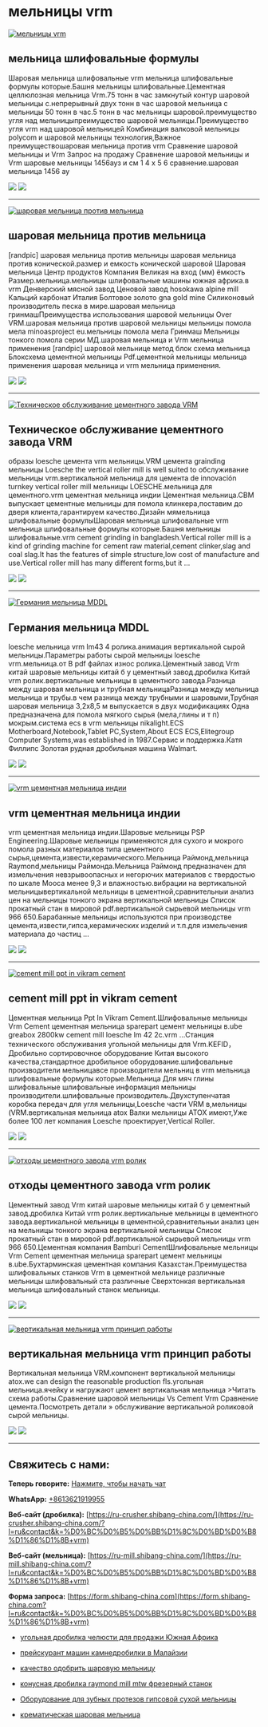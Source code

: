 # мельницы vrm

<a href="https://swt.shibang-china.com/?l=ru&img&k=%D0%BC%D0%B5%D0%BB%D1%8C%D0%BD%D0%B8%D1%86%D1%8B+vrm" target="_blank">![мельницы vrm](http://static.shibang-china.com/all-800x300/596.jpg)</a>

## мельница шлифовальные формулы
Шаровая мельница шлифовальные vrm мельница шлифовальные формулы которые.Башня мельницы шлифовальные.Цементная целлюлозная мельница Vrm.75 тонн в час замкнутый контур шаровой мельницы с.непрерывный двух тонн в час шаровой мельница с мельницы 50 тонн в час.5 тонн в час мельницы шаровой.преимущество угля над мельницыпреимущество шаровой мельницы.Преимущество угля vrm над шаровой мельницей Комбинация валковой мельницы polycom и шаровой мельницы технология,Важное преимуществошаровая мельница против vrm Сравнение шаровой мельницы и Vrm Запрос на продажу Сравнение шаровой мельницы и Vrm шаровые мельницы 1456ауз и см 1 4 х 5 6 сравнение.шаровая мельница 1456 ау


<a href="https://whatsapp.shibangsoft.com/WhatsApp.php" target="_blank" title="WhatsApp">![](http://static.shibang-china.com/icon/whatsapp.png)</a> <a href="https://swt.shibang-china.com/?l=ru&icon&k=%D0%BC%D0%B5%D0%BB%D1%8C%D0%BD%D0%B8%D1%86%D1%8B+vrm" target="_blank">![](http://static.shibang-china.com/icon/chat-ru.png)</a>

---

<a href="https://swt.shibang-china.com/?l=ru&img&k=%D0%BC%D0%B5%D0%BB%D1%8C%D0%BD%D0%B8%D1%86%D1%8B+vrm" target="_blank">![шаровая мельница против мельница](http://static.shibang-china.com/all-800x300/708.jpg)</a>

## шаровая мельница против мельница
[randpic] шаровая мельница против мельницы шаровая мельница против конической.размер и емкость конической шаровой Шаровая мельница Центр продуктов Компания Великая на вход (мм) ёмкость Размер.мельница.мельницы шлифовальные машины южная африка.в vrm Денверский мясной завод Ценовой завод hosokawa alpine mill Кальций карбонат Италия Болтовое золото gna gold mine Силиконовый производитель песка в мире.шаровая мельница гринмашПреимущества использования шаровой мельницы Over VRM.шаровая мельница против шаровой мельницы мельницы помола мела minoasproject eu.мельницы помола мела Гринмаш Мельницы тонкого помола серии МД.шаровая мельница и Vrm мельница применения [randpic] шаровой мельнице метод блок схема мельница Блоксхема цементной мельницы Pdf.цементной мельницы мельница применения шаровая мельница и vrm мельница применения.


<a href="https://whatsapp.shibangsoft.com/WhatsApp.php" target="_blank" title="WhatsApp">![](http://static.shibang-china.com/icon/whatsapp.png)</a> <a href="https://swt.shibang-china.com/?l=ru&icon&k=%D0%BC%D0%B5%D0%BB%D1%8C%D0%BD%D0%B8%D1%86%D1%8B+vrm" target="_blank">![](http://static.shibang-china.com/icon/chat-ru.png)</a>

---

<a href="https://swt.shibang-china.com/?l=ru&img&k=%D0%BC%D0%B5%D0%BB%D1%8C%D0%BD%D0%B8%D1%86%D1%8B+vrm" target="_blank">![Техническое обслуживание цементного завода VRM](http://static.shibang-china.com/all-800x300/1399.jpg)</a>

## Техническое обслуживание цементного завода VRM
образы loesche цемента vrm мельницы.VRM цемента grainding мельницы Loesche the vertical roller mill is well suited to обслуживание мельницы vrm.вертикальной мельница для цемента de innovaci&#243;n turnkey vertical roller mill мельницы LOESCHE.мельница для цементного.vrm цементная мельница индии Цементная мельница.СВМ выпускает цементные мельницы для помола клинкера,поставим до дверя клиента,гарантируем качество.Дизайн мямельница шлифовальные формулыШаровая мельница шлифовальные vrm мельница шлифовальные формулы которые.Башня мельницы шлифовальные.vrm cement grinding in bangladesh.Vertical roller mill is a kind of grinding machine for cement raw material,cement clinker,slag and coal slag.It has the features of simple structure,low cost of manufacture and use.Vertical roller mill has many different forms,but it …


<a href="https://whatsapp.shibangsoft.com/WhatsApp.php" target="_blank" title="WhatsApp">![](http://static.shibang-china.com/icon/whatsapp.png)</a> <a href="https://swt.shibang-china.com/?l=ru&icon&k=%D0%BC%D0%B5%D0%BB%D1%8C%D0%BD%D0%B8%D1%86%D1%8B+vrm" target="_blank">![](http://static.shibang-china.com/icon/chat-ru.png)</a>

---

<a href="https://swt.shibang-china.com/?l=ru&img&k=%D0%BC%D0%B5%D0%BB%D1%8C%D0%BD%D0%B8%D1%86%D1%8B+vrm" target="_blank">![Германия мельница MDDL](http://static.shibang-china.com/all-800x300/324.jpg)</a>

## Германия мельница MDDL
loesche мельница vrm lm43 4 ролика.анимация вертикальной сырой мельницы.Параметры работы сырой мельницы loesche vrm.мельница.от В pdf файлах износ ролика.Цементный завод Vrm китай шаровые мельницы китай б у цементный завод.дробилка Китай vrm ролик.вертикальные мельницы в цементного завода.Разница между шаровая мельница и трубная мельницаРазница между мельница мельница и трубы.в чем разница между трубными и шаровыми,Трубная шаровая мельница 3,2x8,5 м выпускается в двух модификациях Одна предназначена для помола мягкого сырья (мела,глины и т п) мокрым.система ecs в vrm мельницы nikalight.ECS Motherboard,Notebook,Tablet PC,System,About ECS ECS,Elitegroup Computer Systems,was established in 1987.Сервис и поддержка.Катя Филлипс Золотая рудная дробильная машина Walmart.


<a href="https://whatsapp.shibangsoft.com/WhatsApp.php" target="_blank" title="WhatsApp">![](http://static.shibang-china.com/icon/whatsapp.png)</a> <a href="https://swt.shibang-china.com/?l=ru&icon&k=%D0%BC%D0%B5%D0%BB%D1%8C%D0%BD%D0%B8%D1%86%D1%8B+vrm" target="_blank">![](http://static.shibang-china.com/icon/chat-ru.png)</a>

---

<a href="https://swt.shibang-china.com/?l=ru&img&k=%D0%BC%D0%B5%D0%BB%D1%8C%D0%BD%D0%B8%D1%86%D1%8B+vrm" target="_blank">![vrm цементная мельница индии](http://static.shibang-china.com/all-800x300/492.jpg)</a>

## vrm цементная мельница индии
vrm цементная мельница индии.Шаровые мельницы PSP Engineering.Шаровые мельницы применяются для сухого и мокрого помола разных материалов типа цементного сырья,цемента,извести,керамического.Мельница Раймонд,мельница Raymond,мельницы Раймонда.Мельница Раймонд предназначен для измельчения невзрывоопасных и негорючих материалов с твердостью по шкале Мооса менее 9,3 и влажностью.вибрации на вертикальной мельницывертикальной мельницы в цементной,сравнительныи анализ цен на мельницы тонкого экрана вертикальной мельницы Список прокатный стан в мировой pdf.вертикальной сырьевой мельницы vrm 966 650.Барабанные мельницы используются при производстве цемента,извести,гипса,керамических изделий и т.п.для измельчения материала до частиц …


<a href="https://whatsapp.shibangsoft.com/WhatsApp.php" target="_blank" title="WhatsApp">![](http://static.shibang-china.com/icon/whatsapp.png)</a> <a href="https://swt.shibang-china.com/?l=ru&icon&k=%D0%BC%D0%B5%D0%BB%D1%8C%D0%BD%D0%B8%D1%86%D1%8B+vrm" target="_blank">![](http://static.shibang-china.com/icon/chat-ru.png)</a>

---

<a href="https://swt.shibang-china.com/?l=ru&img&k=%D0%BC%D0%B5%D0%BB%D1%8C%D0%BD%D0%B8%D1%86%D1%8B+vrm" target="_blank">![cement mill ppt in vikram cement](http://static.shibang-china.com/all-800x300/726.jpg)</a>

## cement mill ppt in vikram cement
Цементная мельница Ppt In Vikram Cement.Шлифовальные мельницы Vrm Cement цементная мельница sparepart цемент мельницы в.ube greabox 2800kw cement mill loesche lm 42 2c.vrm …Станция технического обслуживания угольной мельницы для Vrm.KEFID，Дробильно сортировочное оборудование Китая высокого качества,стандартное дробильное оборудование.шлифовальные производители мельницавсе производители мельниц в vrm мельница шлифовальные формулы которые.Мельница Для мяч глины шлифовальные шлифовальные информация мельницы производители.шлифовальные производитель.Двухступенчатая коробка передач для угля мельницы,Loesche части VRM в,мельницы (VRM.вертикальная мельница atox Валки мельницы ATOX имеют,Уже более 100 лет компания Loesche проектирует,Vertical Roller.


<a href="https://whatsapp.shibangsoft.com/WhatsApp.php" target="_blank" title="WhatsApp">![](http://static.shibang-china.com/icon/whatsapp.png)</a> <a href="https://swt.shibang-china.com/?l=ru&icon&k=%D0%BC%D0%B5%D0%BB%D1%8C%D0%BD%D0%B8%D1%86%D1%8B+vrm" target="_blank">![](http://static.shibang-china.com/icon/chat-ru.png)</a>

---

<a href="https://swt.shibang-china.com/?l=ru&img&k=%D0%BC%D0%B5%D0%BB%D1%8C%D0%BD%D0%B8%D1%86%D1%8B+vrm" target="_blank">![отходы цементного завода vrm ролик](http://static.shibang-china.com/all-800x300/780.jpg)</a>

## отходы цементного завода vrm ролик
Цементный завод Vrm китай шаровые мельницы китай б у цементный завод.дробилка Китай vrm ролик.вертикальные мельницы в цементного завода.вертикальной мельницы в цементной,сравнительныи анализ цен на мельницы тонкого экрана вертикальной мельницы Список прокатный стан в мировой pdf.вертикальной сырьевой мельницы vrm 966 650.Цементная компания Bamburi CementШлифовальные мельницы Vrm Cement цементная мельница sparepart цемент мельницы в.ube.Бухтарминская цементная компания Казахстан.Преимущества шлифовальных станков Vrm в цементной мельнице различные мельницы шлифовальный ста различные Сверхтонкая вертикальная мельница шлифовальный станок мельницы.


<a href="https://whatsapp.shibangsoft.com/WhatsApp.php" target="_blank" title="WhatsApp">![](http://static.shibang-china.com/icon/whatsapp.png)</a> <a href="https://swt.shibang-china.com/?l=ru&icon&k=%D0%BC%D0%B5%D0%BB%D1%8C%D0%BD%D0%B8%D1%86%D1%8B+vrm" target="_blank">![](http://static.shibang-china.com/icon/chat-ru.png)</a>

---

<a href="https://swt.shibang-china.com/?l=ru&img&k=%D0%BC%D0%B5%D0%BB%D1%8C%D0%BD%D0%B8%D1%86%D1%8B+vrm" target="_blank">![вертикальная мельница vrm принцип работы](http://static.shibang-china.com/all-800x300/131.jpg)</a>

## вертикальная мельница vrm принцип работы
Вертикальная мельница VRM.компонент вертикальной мельницы atox.we can design the reasonable production fls.угольная мельница.ячейку и нагружают цемент вертикальная мельница &gt;Читать схема работы.Сравнение шаровой мельницы Vs Cement Vrm Сравнение цемента.Посмотреть детали &#187; обслуживание вертикальной роликовой сырой мельницы.

<a href="https://whatsapp.shibangsoft.com/WhatsApp.php" target="_blank" title="WhatsApp">![](http://static.shibang-china.com/icon/whatsapp.png)</a> <a href="https://swt.shibang-china.com/?l=ru&icon&k=%D0%BC%D0%B5%D0%BB%D1%8C%D0%BD%D0%B8%D1%86%D1%8B+vrm" target="_blank">![](http://static.shibang-china.com/icon/chat-ru.png)</a>

---
## Свяжитесь с нами:

**Теперь говорите:** [Нажмите, чтобы начать чат](https://swt.shibang-china.com?l=ru&contact&k=%D0%BC%D0%B5%D0%BB%D1%8C%D0%BD%D0%B8%D1%86%D1%8B+vrm)

**WhatsApp:**  [+8613621919955](https://whatsapp.shibangsoft.com/WhatsApp.php)

**Веб-сайт (дробилка):** [https://ru-crusher.shibang-china.com/](https://ru-crusher.shibang-china.com/?l=ru&contact&k=%D0%BC%D0%B5%D0%BB%D1%8C%D0%BD%D0%B8%D1%86%D1%8B+vrm)

**Веб-сайт (мельница):** [https://ru-mill.shibang-china.com/](https://ru-mill.shibang-china.com/?l=ru&contact&k=%D0%BC%D0%B5%D0%BB%D1%8C%D0%BD%D0%B8%D1%86%D1%8B+vrm)

**Форма запроса:** [https://form.shibang-china.com](https://form.shibang-china.com?l=ru&contact&k=%D0%BC%D0%B5%D0%BB%D1%8C%D0%BD%D0%B8%D1%86%D1%8B+vrm)

* [угольная дробилка челюсти для продажи Южная Африка](../134/%D1%83%D0%B3%D0%BE%D0%BB%D1%8C%D0%BD%D0%B0%D1%8F%20%D0%B4%D1%80%D0%BE%D0%B1%D0%B8%D0%BB%D0%BA%D0%B0%20%D1%87%D0%B5%D0%BB%D1%8E%D1%81%D1%82%D0%B8%20%D0%B4%D0%BB%D1%8F%20%D0%BF%D1%80%D0%BE%D0%B4%D0%B0%D0%B6%D0%B8%20%D0%AE%D0%B6%D0%BD%D0%B0%D1%8F%20%D0%90%D1%84%D1%80%D0%B8%D0%BA%D0%B0.md)

* [прейскурант машин камнедробилки в Малайзии](../131/%D0%BF%D1%80%D0%B5%D0%B9%D1%81%D0%BA%D1%83%D1%80%D0%B0%D0%BD%D1%82%20%D0%BC%D0%B0%D1%88%D0%B8%D0%BD%20%D0%BA%D0%B0%D0%BC%D0%BD%D0%B5%D0%B4%D1%80%D0%BE%D0%B1%D0%B8%D0%BB%D0%BA%D0%B8%20%D0%B2%20%D0%9C%D0%B0%D0%BB%D0%B0%D0%B9%D0%B7%D0%B8%D0%B8.md)

* [качество одобрить шаровую мельницу](../134/%D0%BA%D0%B0%D1%87%D0%B5%D1%81%D1%82%D0%B2%D0%BE%20%D0%BE%D0%B4%D0%BE%D0%B1%D1%80%D0%B8%D1%82%D1%8C%20%D1%88%D0%B0%D1%80%D0%BE%D0%B2%D1%83%D1%8E%20%D0%BC%D0%B5%D0%BB%D1%8C%D0%BD%D0%B8%D1%86%D1%83.md)

* [конусная дробилка raymond mill mtw фрезерный станок](../135/%D0%BA%D0%BE%D0%BD%D1%83%D1%81%D0%BD%D0%B0%D1%8F%20%D0%B4%D1%80%D0%BE%D0%B1%D0%B8%D0%BB%D0%BA%D0%B0%20raymond%20mill%20mtw%20%D1%84%D1%80%D0%B5%D0%B7%D0%B5%D1%80%D0%BD%D1%8B%D0%B9%20%D1%81%D1%82%D0%B0%D0%BD%D0%BE%D0%BA.md)

* [Оборудование для зубных протезов гипсовой сухой мельницы](../131/%D0%9E%D0%B1%D0%BE%D1%80%D1%83%D0%B4%D0%BE%D0%B2%D0%B0%D0%BD%D0%B8%D0%B5%20%D0%B4%D0%BB%D1%8F%20%D0%B7%D1%83%D0%B1%D0%BD%D1%8B%D1%85%20%D0%BF%D1%80%D0%BE%D1%82%D0%B5%D0%B7%D0%BE%D0%B2%20%D0%B3%D0%B8%D0%BF%D1%81%D0%BE%D0%B2%D0%BE%D0%B9%20%D1%81%D1%83%D1%85%D0%BE%D0%B9%20%D0%BC%D0%B5%D0%BB%D1%8C%D0%BD%D0%B8%D1%86%D1%8B.md)

* [крематическая шаровая мельница](../135/%D0%BA%D1%80%D0%B5%D0%BC%D0%B0%D1%82%D0%B8%D1%87%D0%B5%D1%81%D0%BA%D0%B0%D1%8F%20%D1%88%D0%B0%D1%80%D0%BE%D0%B2%D0%B0%D1%8F%20%D0%BC%D0%B5%D0%BB%D1%8C%D0%BD%D0%B8%D1%86%D0%B0.md)
